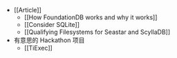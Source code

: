 - [[Article]]
	- [[How FoundationDB works and why it works]]
	- [[Consider SQLite]]
	- [[Qualifying Filesystems for Seastar and ScyllaDB]]
- 有意思的 Hackathon 项目
	- [[TiExec]]